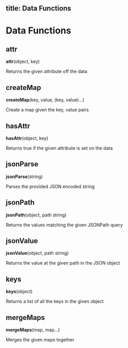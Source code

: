 title: Data Functions
---

# Data Functions

## attr

**attr**(object, key)

Returns the given attribute off the data

## createMap

**createMap**(key, value, (key, value)...)

Create a map given the key, value pairs

## hasAttr

**hasAttr**(object, key)

Returns true if the given attribute is set on the data

## jsonParse

**jsonParse**(string)

Parses the provided JSON encoded string

## jsonPath

**jsonPath**(object, path string)

Returns the values matching the given JSONPath query

## jsonValue

**jsonValue**(object, path string)

Returns the value at the given path in the JSON object

## keys

**keys**(object)

Returns a list of all the keys in the given object

## mergeMaps

**mergeMaps**(map, map...)

Merges the given maps together

